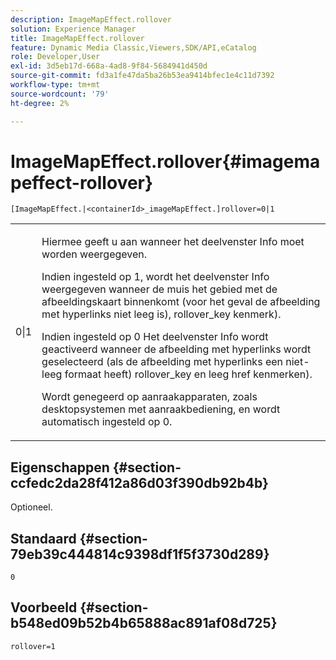 ```yaml
---
description: ImageMapEffect.rollover
solution: Experience Manager
title: ImageMapEffect.rollover
feature: Dynamic Media Classic,Viewers,SDK/API,eCatalog
role: Developer,User
exl-id: 3d5eb17d-668a-4ad8-9f84-5684941d450d
source-git-commit: fd3a1fe47da5ba26b53ea9414bfec1e4c11d7392
workflow-type: tm+mt
source-wordcount: '79'
ht-degree: 2%

---
```


# ImageMapEffect.rollover{#imagemapeffect-rollover}

`[ImageMapEffect.|<containerId>_imageMapEffect.]rollover=0|1`

<table id="table_2671D63442B54F659C32C4A3CC61DD7C"> 
 <tbody> 
  <tr> 
   <td colname="col1"> <p><span class="codeph"> 0|1</span> </p> </td> 
   <td colname="col2"> <p>Hiermee geeft u aan wanneer het deelvenster Info moet worden weergegeven. </p> <p>Indien ingesteld op <span class="codeph"> 1</span>, wordt het deelvenster Info weergegeven wanneer de muis het gebied met de afbeeldingskaart binnenkomt (voor het geval de afbeelding met hyperlinks niet leeg is), <span class="codeph"> rollover_key</span> kenmerk). </p> <p>Indien ingesteld op <span class="codeph"> 0</span> Het deelvenster Info wordt geactiveerd wanneer de afbeelding met hyperlinks wordt geselecteerd (als de afbeelding met hyperlinks een niet-leeg formaat heeft) <span class="codeph"> rollover_key</span> en leeg <span class="codeph"> href</span> kenmerken). </p> <p> Wordt genegeerd op aanraakapparaten, zoals desktopsystemen met aanraakbediening, en wordt automatisch ingesteld op <span class="codeph"> 0</span>. </p> </td> 
  </tr> 
 </tbody> 
</table>

## Eigenschappen {#section-ccfedc2da28f412a86d03f390db92b4b}

Optioneel.

## Standaard {#section-79eb39c444814c9398df1f5f3730d289}

`0`

## Voorbeeld {#section-b548ed09b52b4b65888ac891af08d725}

`rollover=1`

